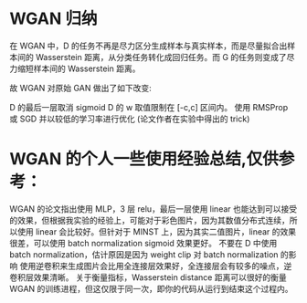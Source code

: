 # WGAN 归纳

在 WGAN 中，D 的任务不再是尽力区分生成样本与真实样本，而是尽量拟合出样本间的 Wasserstein 距离，从分类任务转化成回归任务。而 G 的任务则变成了尽力缩短样本间的 Wasserstein 距离。

故 WGAN 对原始 GAN 做出了如下改变:

D 的最后一层取消 sigmoid
D 的 w 取值限制在 [-c,c] 区间内。
使用 RMSProp 或 SGD 并以较低的学习率进行优化 (论文作者在实验中得出的 trick)
# WGAN 的个人一些使用经验总结,仅供参考：

WGAN 的论文指出使用 MLP，3 层 relu，最后一层使用 linear 也能达到可以接受的效果，但根据我实验的经验上，可能对于彩色图片，因为其数值分布式连续，所以使用 linear 会比较好。但针对于 MINST 上，因为其实二值图片，linear 的效果很差，可以使用 batch normalization sigmoid 效果更好。
不要在 D 中使用 batch normalization，估计原因是因为 weight clip 对 batch normalization 的影响
使用逆卷积来生成图片会比用全连接层效果好，全连接层会有较多的噪点，逆卷积层效果清晰。
关于衡量指标，Wasserstein distance 距离可以很好的衡量 WGAN 的训练进程，但这仅限于同一次，即你的代码从运行到结束这个过程内。
